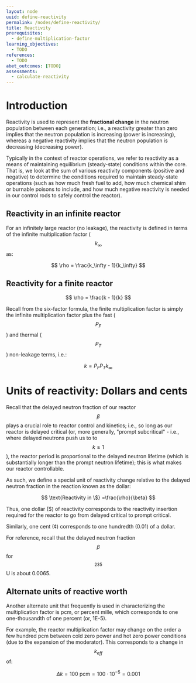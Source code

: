 ```yaml
---
layout: node
uuid: define-reactivity
permalink: /nodes/define-reactivity/
title: Reactivity
prerequisites:
  - define-multiplication-factor
learning_objectives:
  - TODO
references:
  - TODO
abet_outcomes: [TODO]
assessments:
  - calculate-reactivity
---
```


# Introduction

Reactivity is used to represent the **fractional change** in the neutron population between each generation; i.e., a reactivity greater than zero implies that the neutron population is increasing (power is increasing), whereas a negative reactivity implies that the neutron population is decreasing (decreasing power).

Typically in the context of reactor operations, we refer to reactivity as a means of maintaining equilibrium (steady-state) conditions within the core. That is, we look at the sum of various reactivity components (positive and negative) to determine the conditions required to maintain steady-state operations (such as how much fresh fuel to add, how much chemical shim or burnable poisons to include, and how much negative reactivity is needed in our control rods to safely control the reactor).

## Reactivity in an infinite reactor

For an infinitely large reactor (no leakage), the reactivity is defined in terms of the infinite multiplication factor ($$k_\infty$$ as:

$$
\rho = \frac{k_\infty - 1}{k_\infty}
$$

## Reactivity for a finite reactor

$$
\rho = \frac{k - 1}{k}
$$

Recall from the six-factor formula, the finite multiplication factor is simply the infinite multiplication factor plus the fast ($$P_F$$) and thermal ($$P_T$$) non-leakage terms, i.e.:

$$
k = P_{F} P_{T} k_\infty
$$

# Units of reactivity: Dollars and cents

Recall that the delayed neutron fraction of our reactor $$\beta$$ plays a crucial role to reactor control and kinetics; i.e., so long as our reactor is delayed critical (or, more generally, "prompt subcritical" - i.e., where delayed neutrons push us to to $$k \geq 1$$), the reactor period is proportional to the delayed neutron lifetime (which is substantially longer than the prompt neutron lifetime); this is what makes our reactor controllable.

As such, we define a special unit of reactivity change relative to the delayed neutron fraction in the reaction known as the dollar:

$$
\text{Reactivity in \$} =\frac{\rho}{\beta}
$$

Thus, one dollar ($) of reactivity corresponds to the reactivity insertion required for the reactor to go from delayed critical to prompt critical. 

Similarly, one cent (¢) corresponds to one hundredth (0.01) of a dollar.

For reference, recall that the delayed neutron fraction $$\beta$$ for $${}^{235}$$U is about 0.0065.

## Alternate units of reactive worth

Another alternate unit that frequently is used in characterizing the multiplication factor is pcm, or percent mille, which corresponds to one one-thousandth of one percent (or, 1E-5).

For example, the reactor multiplication factor may change on the order a few hundred pcm between cold zero power and hot zero power conditions (due to the expansion of the moderator). This corresponds to a change in $$k_{eff}$$ of:

$$
\Delta k = 100\ \text{pcm} = 100 \cdot 10^{-5} = 0.001
$$


